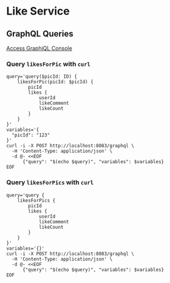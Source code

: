 # Like Service

## GraphQL Queries

[Access GraphiQL Console](http://localhost:8081/graphiql)

### Query `likesForPic` with `curl`

```shell
query='query($picId: ID) {
    likesForPic(picId: $picId) {
        picId
        likes {
            userId
            likeComment
            likeCount
        }
    }
}'
variables='{
  "picId": "123"
}'
curl -i -X POST http://localhost:8083/graphql \
  -H 'Content-Type: application/json' \
  -d @- <<EOF
      {"query": "$(echo $query)", "variables": $variables}
EOF
```

### Query `likesForPics` with `curl`

```shell
query='query {
    likesForPics {
        picId
        likes {
            userId
            likeComment
            likeCount
        }
    }
}'
variables='{}'
curl -i -X POST http://localhost:8083/graphql \
  -H 'Content-Type: application/json' \
  -d @- <<EOF
      {"query": "$(echo $query)", "variables": $variables}
EOF
```